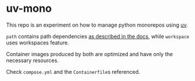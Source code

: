 # uv-mono

This repo is an experiment on how to manage python monorepos using [uv](https://docs.astral.sh/uv/).

`path` contains path dependencies [as described in the docs](https://docs.astral.sh/uv/concepts/workspaces/#when-not-to-use-workspaces), while `workspace` uses workspaces feature.

Container images produced by both are optimized and have only the necessary resources.

Check `compose.yml` and the `Containerfile`s referenced.